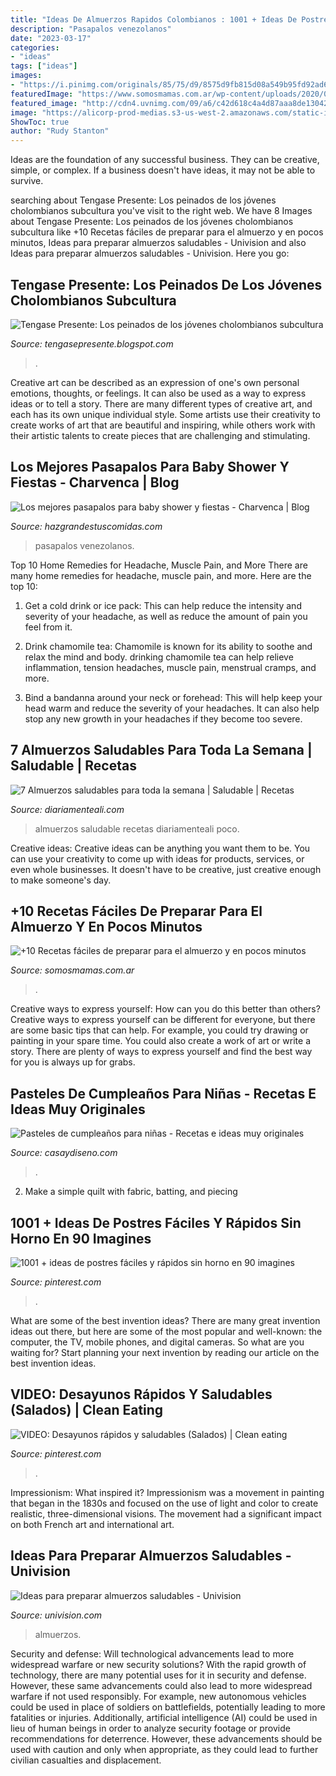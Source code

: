 ```yaml
---
title: "Ideas De Almuerzos Rapidos Colombianos : 1001 + Ideas De Postres Fáciles Y Rápidos Sin Horno En 90 Imagines"
description: "Pasapalos venezolanos"
date: "2023-03-17"
categories:
- "ideas"
tags: ["ideas"]
images:
- "https://i.pinimg.com/originals/85/75/d9/8575d9fb815d08a549b95fd92ad6bf67.jpg"
featuredImage: "https://www.somosmamas.com.ar/wp-content/uploads/2020/09/recetas-faciles-de-preparar-para-el-almuerzo-1320x825.jpg"
featured_image: "http://cdn4.uvnimg.com/09/a6/c42d618c4a4d87aaa8de130422e5/1c812001efee4f198466e5e23813695f"
image: "https://alicorp-prod-medias.s3-us-west-2.amazonaws.com/static-img/files/2018-12/2018-12-03164727_f7664ca7-3a1a-4b25-9f46-2056eef44c33%24%2472f445d4-8e31-416a-bd01-d7b980134d0f%24%2435E30C7F-136C-4B81-81CE-CFA9041B3449%24%24storage_image%24%24pt%24%241.png"
ShowToc: true
author: "Rudy Stanton"
---
```



Ideas are the foundation of any successful business. They can be creative, simple, or complex. If a business doesn't have ideas, it may not be able to survive.

	

		
searching about Tengase Presente: Los peinados de los jóvenes cholombianos subcultura you've visit to the right web. We have 8 Images about Tengase Presente: Los peinados de los jóvenes cholombianos subcultura like +10 Recetas fáciles de preparar para el almuerzo y en pocos minutos, Ideas para preparar almuerzos saludables - Univision and also Ideas para preparar almuerzos saludables - Univision. Here you go:
		
    
## Tengase Presente: Los Peinados De Los Jóvenes Cholombianos Subcultura

<img loading=lazy src="https://lh4.googleusercontent.com/k3o0etJnzBdEYi6VkP429cg4sCXZMcGj7SzgdGvPuTSAz8pmf-fy--lHQ6UN4uGYfFG1mcjDIK2atW53pt4FlCc3_khgvJgijyRfeelB1ySfE5v33qQ" onerror="this.onerror=null;this.src='https://tse4.mm.bing.net/th?id=OIP.gFGt60SO66K4VkoOBGOV5AHaKu&amp;pid=15.1';" alt="Tengase Presente: Los peinados de los jóvenes cholombianos subcultura">

_Source: tengasepresente.blogspot.com_

>. 

	

Creative art can be described as an expression of one's own personal emotions, thoughts, or feelings. It can also be used as a way to express ideas or to tell a story. There are many different types of creative art, and each has its own unique individual style. Some artists use their creativity to create works of art that are beautiful and inspiring, while others work with their artistic talents to create pieces that are challenging and stimulating.

    
## Los Mejores Pasapalos Para Baby Shower Y Fiestas - Charvenca | Blog

<img loading=lazy src="http://hazgrandestuscomidas.com/blog/wp-content/uploads/2015/07/Los-mejores-pasapalos-para-baby-shower-y-fiestas.jpg" onerror="this.onerror=null;this.src='https://tse3.mm.bing.net/th?id=OIP.d2eMy6_tEju_mgBHCHP4zwHaHa&amp;pid=15.1';" alt="Los mejores pasapalos para baby shower y fiestas - Charvenca | Blog">

_Source: hazgrandestuscomidas.com_

>pasapalos venezolanos. 

	

Top 10 Home Remedies for Headache, Muscle Pain, and More
There are many home remedies for headache, muscle pain, and more. Here are the top 10:
1. Get a cold drink or ice pack: This can help reduce the intensity and severity of your headache, as well as reduce the amount of pain you feel from it.

2. Drink chamomile tea: Chamomile is known for its ability to soothe and relax the mind and body. drinking chamomile tea can help relieve inflammation, tension headaches, muscle pain, menstrual cramps, and more.

3. Bind a bandanna around your neck or forehead: This will help keep your head warm and reduce the severity of your headaches. It can also help stop any new growth in your headaches if they become too severe.


    
## 7 Almuerzos Saludables Para Toda La Semana | Saludable | Recetas

<img loading=lazy src="https://alicorp-prod-medias.s3-us-west-2.amazonaws.com/static-img/files/2018-12/2018-12-03164727_f7664ca7-3a1a-4b25-9f46-2056eef44c33%24%2472f445d4-8e31-416a-bd01-d7b980134d0f%24%2435E30C7F-136C-4B81-81CE-CFA9041B3449%24%24storage_image%24%24pt%24%241.png" onerror="this.onerror=null;this.src='https://tse2.mm.bing.net/th?id=OIP.X-DQjIF2eonSGpZoaBc14gHaVo&amp;pid=15.1';" alt="7 Almuerzos saludables para toda la semana | Saludable | Recetas">

_Source: diariamenteali.com_

>almuerzos saludable recetas diariamenteali poco. 

	

Creative ideas:
Creative ideas can be anything you want them to be. You can use your creativity to come up with ideas for products, services, or even whole businesses. It doesn't have to be creative, just creative enough to make someone's day.

    
## +10 Recetas Fáciles De Preparar Para El Almuerzo Y En Pocos Minutos

<img loading=lazy src="https://www.somosmamas.com.ar/wp-content/uploads/2020/09/recetas-faciles-de-preparar-para-el-almuerzo-1320x825.jpg" onerror="this.onerror=null;this.src='https://tse3.mm.bing.net/th?id=OIP.c6EArNaKaxSOFtZk-3EW0wHaEo&amp;pid=15.1';" alt="+10 Recetas fáciles de preparar para el almuerzo y en pocos minutos">

_Source: somosmamas.com.ar_

>. 

	

Creative ways to express yourself: How can you do this better than others?
Creative ways to express yourself can be different for everyone, but there are some basic tips that can help. For example, you could try drawing or painting in your spare time. You could also create a work of art or write a story. There are plenty of ways to express yourself and find the best way for you is always up for grabs.

    
## Pasteles De Cumpleaños Para Niñas - Recetas E Ideas Muy Originales

<img loading=lazy src="https://casaydiseno.com/wp-content/uploads/2018/08/pastel-cumplenaos-nina-opciones-originales.jpeg" onerror="this.onerror=null;this.src='https://tse2.mm.bing.net/th?id=OIP.Jq6lD2LXrn2Xtl1CReMLWQHaLH&amp;pid=15.1';" alt="Pasteles de cumpleaños para niñas - Recetas e ideas muy originales">

_Source: casaydiseno.com_

>. 

	

2. Make a simple quilt with fabric, batting, and piecing

    
## 1001 + Ideas De Postres Fáciles Y Rápidos Sin Horno En 90 Imagines

<img loading=lazy src="https://i.pinimg.com/originals/85/75/d9/8575d9fb815d08a549b95fd92ad6bf67.jpg" onerror="this.onerror=null;this.src='https://tse2.mm.bing.net/th?id=OIP.IW36PPbOC1C0A8QWDLPOvQHaFj&amp;pid=15.1';" alt="1001 + ideas de postres fáciles y rápidos sin horno en 90 imagines">

_Source: pinterest.com_

>. 

	

What are some of the best invention ideas?
There are many great invention ideas out there, but here are some of the most popular and well-known: the computer, the TV, mobile phones, and digital cameras. So what are you waiting for? Start planning your next invention by reading our article on the best invention ideas.

    
## VIDEO: Desayunos Rápidos Y Saludables (Salados) | Clean Eating

<img loading=lazy src="https://i.pinimg.com/originals/8f/9d/14/8f9d14eee918c5e33064375e830114c4.jpg" onerror="this.onerror=null;this.src='https://tse3.mm.bing.net/th?id=OIP.55rJ1dE2_6CioYBWuqUZ2AHaGq&amp;pid=15.1';" alt="VIDEO: Desayunos rápidos y saludables (Salados) | Clean eating">

_Source: pinterest.com_

>. 

	

Impressionism: What inspired it?
Impressionism was a movement in painting that began in the 1830s and focused on the use of light and color to create realistic, three-dimensional visions. The movement had a significant impact on both French art and international art.

    
## Ideas Para Preparar Almuerzos Saludables - Univision

<img loading=lazy src="http://cdn4.uvnimg.com/09/a6/c42d618c4a4d87aaa8de130422e5/1c812001efee4f198466e5e23813695f" onerror="this.onerror=null;this.src='https://tse3.mm.bing.net/th?id=OIP.RutEhbfmxWyqp6wZ5orlUgHaE9&amp;pid=15.1';" alt="Ideas para preparar almuerzos saludables - Univision">

_Source: univision.com_

>almuerzos. 

	

Security and defense: Will technological advancements lead to more widespread warfare or new security solutions?
With the rapid growth of technology, there are many potential uses for it in security and defense. However, these same advancements could also lead to more widespread warfare if not used responsibly. For example, new autonomous vehicles could be used in place of soldiers on battlefields, potentially leading to more fatalities or injuries. Additionally, artificial intelligence (AI) could be used in lieu of human beings in order to analyze security footage or provide recommendations for deterrence. However, these advancements should be used with caution and only when appropriate, as they could lead to further civilian casualties and displacement.

